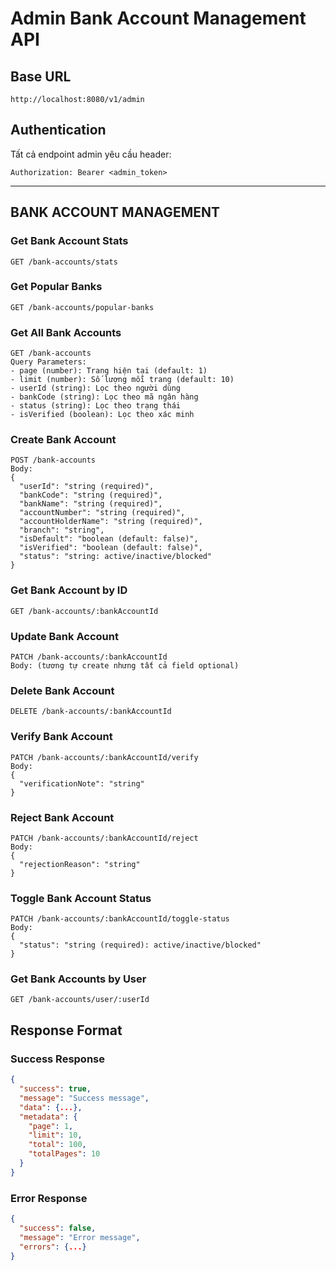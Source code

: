 # Admin Bank Account Management API

## Base URL
```
http://localhost:8080/v1/admin
```

## Authentication
Tất cả endpoint admin yêu cầu header:
```
Authorization: Bearer <admin_token>
```

---

## BANK ACCOUNT MANAGEMENT

### Get Bank Account Stats
```
GET /bank-accounts/stats
```

### Get Popular Banks
```
GET /bank-accounts/popular-banks
```

### Get All Bank Accounts
```
GET /bank-accounts
Query Parameters:
- page (number): Trang hiện tại (default: 1)
- limit (number): Số lượng mỗi trang (default: 10)
- userId (string): Lọc theo người dùng
- bankCode (string): Lọc theo mã ngân hàng
- status (string): Lọc theo trạng thái
- isVerified (boolean): Lọc theo xác minh
```

### Create Bank Account
```
POST /bank-accounts
Body:
{
  "userId": "string (required)",
  "bankCode": "string (required)",
  "bankName": "string (required)",
  "accountNumber": "string (required)",
  "accountHolderName": "string (required)",
  "branch": "string",
  "isDefault": "boolean (default: false)",
  "isVerified": "boolean (default: false)",
  "status": "string: active/inactive/blocked"
}
```

### Get Bank Account by ID
```
GET /bank-accounts/:bankAccountId
```

### Update Bank Account
```
PATCH /bank-accounts/:bankAccountId
Body: (tương tự create nhưng tất cả field optional)
```

### Delete Bank Account
```
DELETE /bank-accounts/:bankAccountId
```

### Verify Bank Account
```
PATCH /bank-accounts/:bankAccountId/verify
Body:
{
  "verificationNote": "string"
}
```

### Reject Bank Account
```
PATCH /bank-accounts/:bankAccountId/reject
Body:
{
  "rejectionReason": "string"
}
```

### Toggle Bank Account Status
```
PATCH /bank-accounts/:bankAccountId/toggle-status
Body:
{
  "status": "string (required): active/inactive/blocked"
}
```

### Get Bank Accounts by User
```
GET /bank-accounts/user/:userId
```

## Response Format

### Success Response
```json
{
  "success": true,
  "message": "Success message",
  "data": {...},
  "metadata": {
    "page": 1,
    "limit": 10,
    "total": 100,
    "totalPages": 10
  }
}
```

### Error Response
```json
{
  "success": false,
  "message": "Error message",
  "errors": {...}
}
``` 